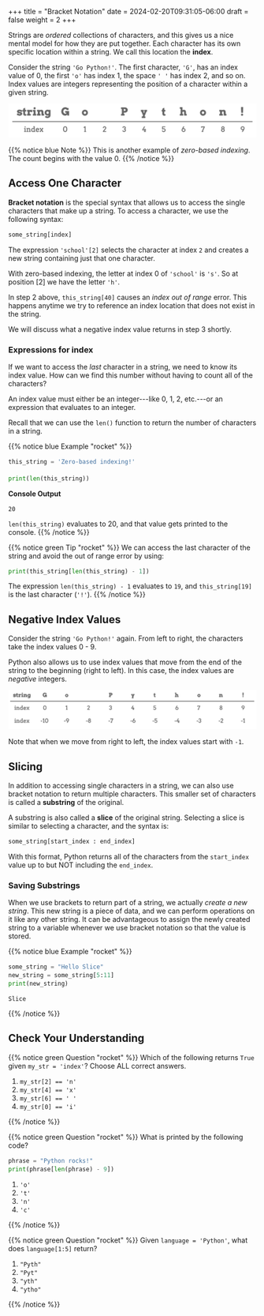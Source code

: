 +++
title = "Bracket Notation"
date = 2024-02-20T09:31:05-06:00
draft = false
weight = 2
+++

Strings are *ordered* collections of characters, and this gives us a nice
mental model for how they are put together. Each character has its own specific
location within a string. We call this location the **index**.

Consider the string `'Go Python!'`. The first character, `'G'`, has an index
value of 0, the first `'o'` has index 1, the space `' '` has index 2, and
so on. Index values are integers representing the position of a character
within a given string.

![The string "Go Python!" with index values labeled below each character](pictures/index-figure.png?classes=border)

{{% notice blue Note %}}
This is another example of *zero-based indexing*. The count begins with the value 0.
{{% /notice %}}

## Access One Character

**Bracket notation** is the special syntax that allows us to access the single
characters that make up a string. To access a character, we use the following syntax:

```python
some_string[index]
```

The expression `'school'[2]` selects the character at index `2` and creates
a new string containing just that one character.

With zero-based indexing, the letter at index 0 of `'school'` is `'s'`. So
at position [2] we have the letter `'h'`.

In step 2 above, `this_string[40]` causes an *index out of range* error.
This happens anytime we try to reference an index location that does not exist
in the string.

We will discuss what a negative index value returns in step 3 shortly.

### Expressions for index

If we want to access the *last* character in a string, we need to know its
index value. How can we find this number without having to count all of the
characters?

An index value must either be an integer---like 0, 1, 2, etc.---or an
expression that evaluates to an integer.

Recall that we can use the ``len()`` function to return the number of
characters in a string.

{{% notice blue Example "rocket" %}}
```python
this_string = 'Zero-based indexing!'

print(len(this_string))
```

**Console Output**

```console
20
```

``len(this_string)`` evaluates to 20, and that value gets printed to the
console.
{{% /notice %}}

{{% notice green Tip "rocket" %}}
We can access the last character of the string and avoid the out of range error
by using:

```python
print(this_string[len(this_string) - 1])
```

The expression `len(this_string) - 1` evaluates to `19`, and
`this_string[19]` is the last character (`'!'`).
{{% /notice %}}

## Negative Index Values

Consider the string `'Go Python!'` again. From left to right, the characters
take the index values 0 - 9.

Python also allows us to use index values that move from the end of the string
to the beginning (right to left). In this case, the index values are
*negative* integers.

![The string "Go Python!" with positive and negative index values shown.](pictures/full-string-index.png?classes=border)

Note that when we move from right to left, the index values start with `-1`.

## Slicing

In addition to accessing single characters in a string, we can also use bracket
notation to return multiple characters. This smaller set of characters is
called a **substring** of the original.

A substring is also called a **slice** of the original string. Selecting a
slice is similar to selecting a character, and the syntax is:

```python
some_string[start_index : end_index]
```

With this format, Python returns all of the characters from the `start_index` value up to but NOT including the `end_index`.

### Saving Substrings

When we use brackets to return part of a string, we actually *create a new string*. This new string is a piece of data, and we can perform operations on it like any other string. It can be advantageous to assign the newly created string to a variable whenever we use bracket notation so that the value is stored.

{{% notice blue Example "rocket" %}}
```python
some_string = "Hello Slice"
new_string = some_string[5:11]
print(new_string)
```

```console
Slice
```
{{% /notice %}}

## Check Your Understanding

{{% notice green Question "rocket" %}}
Which of the following returns `True` given `my_str = 'index'`?  Choose
ALL correct answers.

1. `my_str[2] == 'n'`
1. `my_str[4] == 'x'`
1. `my_str[6] == ' '`
1. `my_str[0] == 'i'`
<!-- Solution: 2 and 4 -->
{{% /notice %}}

{{% notice green Question "rocket" %}}
What is printed by the following code?

```python
phrase = "Python rocks!"
print(phrase[len(phrase) - 9])
```

1. `'o'`
1. `'t'`
1. `'n'`
1. `'c'`
<!-- Solution: 'o'' -->
{{% /notice %}}

{{% notice green Question "rocket" %}}
Given `language = 'Python'`, what does `language[1:5]` return?

1. `"Pyth"`
1. `"Pyt"`
1. `"yth"`
1. `"ytho"`
<!-- Solution: 4 -->
{{% /notice %}}